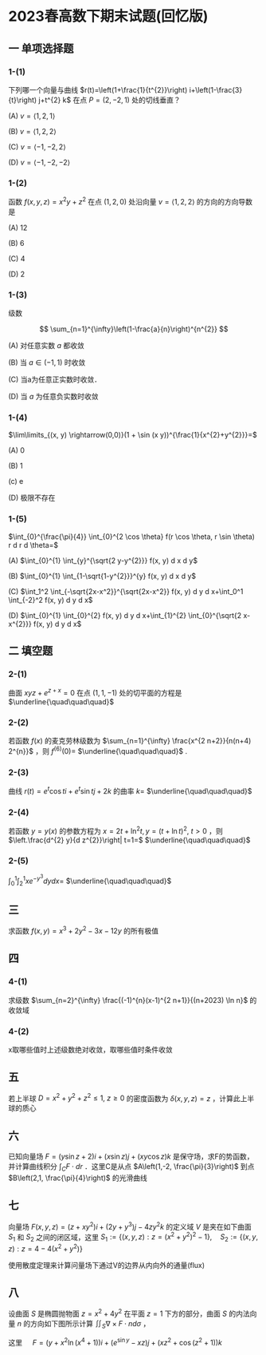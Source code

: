 # 2023春高数下期末试题(回忆版)

## 一 单项选择题

### 1-(1)

下列哪一个向量与曲线 $r(t)=\left(1+\frac{1}{t^{2}}\right) i+\left(1-\frac{3}{t}\right) j+t^{2} k$ 在点 $P=(2,-2,1)$ 处的切线垂直？

(A) $v=\langle 1,2,1\rangle$

(B) $v=\langle 1,2,2\rangle$

(C) $v=\langle-1,-2,2\rangle$

(D) $v=\langle-1,-2,-2\rangle$

### 1-(2)

函数 $f(x, y, z)=x^{2} y+z^{2}$ 在点 $(1,2,0)$ 处沿向量 $v=\langle 1,2,2\rangle$ 的方向的方向导数是

(A) 12

(B) 6

(C) 4

(D) 2

### 1-(3)

级数

$$
\sum_{n=1}^{\infty}\left(1-\frac{a}{n}\right)^{n^{2}}
$$

(A) 对任意实数 $a$ 都收敛

(B) 当 $a \in(-1,1)$ 时收敛

(C) 当a为任意正实数时收敛．

(D) 当 $a$ 为任意负实数时收敛

### 1-(4)

$\lim\limits_{(x, y) \rightarrow(0,0)}(1 + \sin (x y))^{\frac{1}{x^{2}+y^{2}}}=$

(A) 0

(B) 1

(c) e

(D) 极限不存在

### 1-(5)

$\int_{0}^{\frac{\pi}{4}} \int_{0}^{2 \cos \theta} f(r \cos \theta, r \sin \theta) r d r d \theta=$

(A) $\int_{0}^{1} \int_{y}^{\sqrt{2 y-y^{2}}} f(x, y) d x d y$

(B) $\int_{0}^{1} \int_{1-\sqrt{1-y^{2}}}^{y} f(x, y) d x d y$

(C) $\int_1^2 \int_{-\sqrt{2x-x^2}}^{\sqrt{2x-x^2}} f(x, y) d y d x+\int_0^1 \int_{-2}^2 f(x, y) d y d x$

(D) $\int_{0}^{1} \int_{0}^{2} f(x, y) d y d x+\int_{1}^{2} \int_{0}^{\sqrt{2 x-x^{2}}} f(x, y) d y d x$

## 二 填空题

### 2-(1)

曲面 $x y z+e^{z+x}=0$ 在点 $(1,1,-1)$ 处的切平面的方程是 $\underline{\quad\quad\quad}$

### 2-(2)

若函数 $f(x)$ 的麦克劳林级数为 $\sum_{n=1}^{\infty} \frac{x^{2 n+2}}{n(n+4) 2^{n}}$ ，则 $f^{(6)}(0)=$ $\underline{\quad\quad\quad}$ .

### 2-(3)

曲线 $r(t)=e^{t} \cos t i+e^{t} \sin t j+2 k$ 的曲率 $k=$ $\underline{\quad\quad\quad}$

### 2-(4)

若函数 $y=y(x)$ 的参数方程为 $x=2 t+\ln ^{2} t, y=(t+ \ln t)^{2}, ~ t>0$ ，则 $\left.\frac{d^{2} y}{d z^{2}}\right| t=1=$ $\underline{\quad\quad\quad}$

### 2-(5)

$\int_{0}^{1} \int_{2}^{1} x e^{-y^{3}} d y d x=$ $\underline{\quad\quad\quad}$

## 三

求函数 $f(x, y)=x^{3}+2 y^{2}-3 x-12 y$ 的所有极值

## 四

### 4-(1)

求级数 $\sum_{n=2}^{\infty} \frac{(-1)^{n}(x-1)^{2 n+1}}{(n+2023) \ln n}$ 的收敛域

### 4-(2)

x取哪些值时上述级数绝对收敛，取哪些值时条件收敛

## 五

若上半球 $D=x^{2}+y^{2}+z^{2} \leq 1, ~ z \geqslant 0$ 的密度函数为 $\delta(x, y, z)=z$ ，计算此上半球的质心

## 六

已知向量场 $F=(y \sin z+2) i+(x \sin z) j+(x y \cos z) k$ 是保守场，求F的势函数，并计算曲线积分 $\int_{C} F \cdot d r$ ．这里C是从点 $A\left(1,-2, \frac{\pi}{3}\right)$ 到点 $B\left(2,1, \frac{\pi}{4}\right)$ 的光滑曲线

## 七

向量场 $F(x, y, z)=\left(z+x y^{2}\right) i+\left(2 y+y^{3}\right) j-4 z y^{2} k$ 的定义域 $V$ 是夹在如下曲面 $S_{1}$ 和 $S_{2}$ 之间的闭区域，这里 $S_{1}:=\left\{(x, y, z): z=\left(x^{2}+y^{2}\right)^{2}-1\right\}, \quad S_{2}:=\left\{(x, y, z): z=4-4\left(x^{2}+y^{2}\right)\right\}$

使用散度定理来计算问量场下通过V的边界从内向外的通量(flux)

## 八

设曲面 $S$ 是椭圆抛物面 $z=x^{2}+4 y^{2}$ 在平面 $z=1$ 下方的部分，曲面 $S$ 的内法向量 $n$ 的方向如下图所示计算 $\iint_{S} \nabla \times F \cdot n d \sigma$ ，

这里 $\quad F=\left(y+x^{2} \ln \left(x^{4}+1\right)\right) i+\left(e^{\sin y}-x z\right) j+\left(x z^{2}+\cos \left(z^{2}+1\right)\right) k$
